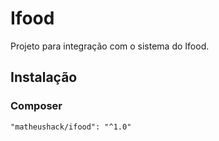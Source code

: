 # Ifood

 
Projeto para integração com o sistema do Ifood.

## Instalação
### Composer
```
"matheushack/ifood": "^1.0"
```
